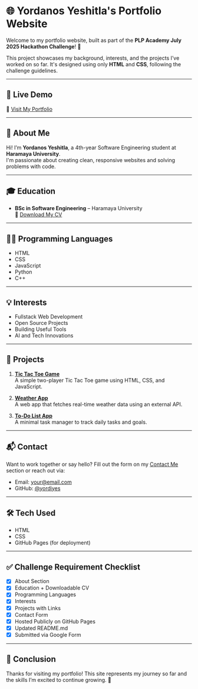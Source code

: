 # 🌐 Yordanos Yeshitla's Portfolio Website

Welcome to my portfolio website, built as part of the **PLP Academy July 2025 Hackathon Challenge**! 🚀

This project showcases my background, interests, and the projects I’ve worked on so far. It's designed using only **HTML** and **CSS**, following the challenge guidelines.

---

## 📌 Live Demo

🔗 [Visit My Portfolio](https://yourusername.github.io/your-repo-name/)

---

## 🧠 About Me

Hi! I’m **Yordanos Yeshitla**, a 4th-year Software Engineering student at **Haramaya University**.  
I'm passionate about creating clean, responsive websites and solving problems with code.

---

## 🎓 Education

- **BSc in Software Engineering** – Haramaya University  
📄 [Download My CV](./assets/cv/Yordanos_CV.pdf)

---

## 🧑‍💻 Programming Languages

- HTML  
- CSS  
- JavaScript  
- Python  
- C++  

---

## 💡 Interests

- Fullstack Web Development  
- Open Source Projects  
- Building Useful Tools  
- AI and Tech Innovations  

---

## 🚀 Projects

1. **[Tic Tac Toe Game](https://github.com/yordiyes/Tic-Tac-Toe)**  
   A simple two-player Tic Tac Toe game using HTML, CSS, and JavaScript.

2. **[Weather App](https://github.com/yordiyes/WeatherApp)**  
   A web app that fetches real-time weather data using an external API.

3. **[To-Do List App](https://github.com/yordiyes/To-Do-List-App)**  
   A minimal task manager to track daily tasks and goals.

---

## 📬 Contact

Want to work together or say hello? Fill out the form on my [Contact Me](https://yourusername.github.io/your-repo-name/#contact) section or reach out via:

- Email: your@email.com  
- GitHub: [@yordiyes](https://github.com/yordiyes)

---

## 🛠 Tech Used

- HTML  
- CSS  
- GitHub Pages (for deployment)

---

## ✅ Challenge Requirement Checklist

- [x] About Section  
- [x] Education + Downloadable CV  
- [x] Programming Languages  
- [x] Interests  
- [x] Projects with Links  
- [x] Contact Form  
- [x] Hosted Publicly on GitHub Pages  
- [x] Updated README.md  
- [x] Submitted via Google Form

---

## 🏁 Conclusion

Thanks for visiting my portfolio! This site represents my journey so far and the skills I’m excited to continue growing. 🙌
